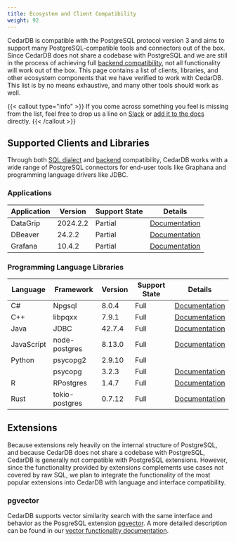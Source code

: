 ```yaml
---
title: Ecosystem and Client Compatibility
weight: 92
---
```


CedarDB is compatible with the PostgreSQL protocol version 3 and aims to support many PostgreSQL-compatible tools and connectors out of the box.
Since CedarDB does not share a codebase with PostgreSQL and we are still in the process of achieving full [backend compatibility](../backend), not all functionality will work out of the box.
This page contains a list of clients, libraries, and other ecosystem components that we have verified to work with CedarDB. This list is by no means exhaustive, and many other tools should work as well.

{{< callout type="info" >}}
If you come across something you feel is missing from the list, feel free to drop us a line on [Slack](https://bonsai.cedardb.com/slack) or [add it to the docs](https://github.com/cedardb/docs) directly.
{{< /callout >}}


## Supported Clients and Libraries
Through both [SQL dialect](../sql_features) and [backend](../backend) compatibility, CedarDB works with a wide range of PostgreSQL connectors for end-user tools like Graphana and programming language drivers like JDBC.


### Applications
| **Application** | **Version** | **Support State** | **Details**                              |
|-----------------|-------------|-------------------|------------------------------------------|
| DataGrip        | 2024.2.2    | Partial           | [Documentation](/docs/clients/datagrip/)  |
| DBeaver         | 24.2.2      | Partial           | [Documentation](/docs/clients/dbeaver/) |
| Grafana         | 10.4.2      | Partial           | [Documentation](/docs/clients/grafana/)  |

### Programming Language Libraries
| **Language** | **Framework**  | **Version** | **Support State** | **Details**                            |
|--------------|----------------|-------------|-------------------|----------------------------------------|
| C#           | Npgsql         | 8.0.4       | Full              | [Documentation](/docs/clients/csharp/) |
| C++          | libpqxx        | 7.9.1       | Full              | [Documentation](/docs/clients/cpp/)    |
| Java         | JDBC           | 42.7.4      | Full              | [Documentation](/docs/clients/java/)   |
| JavaScript   | node-postgres  | 8.13.0      | Full              | [Documentation](/docs/clients/js/)     |
| Python       | psycopg2       | 2.9.10      | Full              |                                        |
|              | psycopg        | 3.2.3       | Full              | [Documentation](/docs/clients/python/) |
| R            | RPostgres      | 1.4.7       | Full              | [Documentation](/docs/clients/r/)      |
| Rust         | tokio-postgres | 0.7.12      | Full              | [Documentation](/docs/clients/rust/)   |

## Extensions
Because extensions rely heavily on the internal structure of PostgreSQL, and because CedarDB does not share a codebase with PostgreSQL, CedarDB is generally not compatible with PostgreSQL extensions.
However, since the functionality provided by extensions complements use cases not covered by raw SQL, we plan to integrate the functionality of the most popular extensions into CedarDB with language and interface compatibility.

### pgvector
CedarDB supports vector similarity search with the same interface and behavior as the PosgreSQL extension [pgvector](https://github.com/pgvector/pgvector).
A more detailed description can be found in our [vector functionality documentation](/docs/references/advanced/pgvector/).
